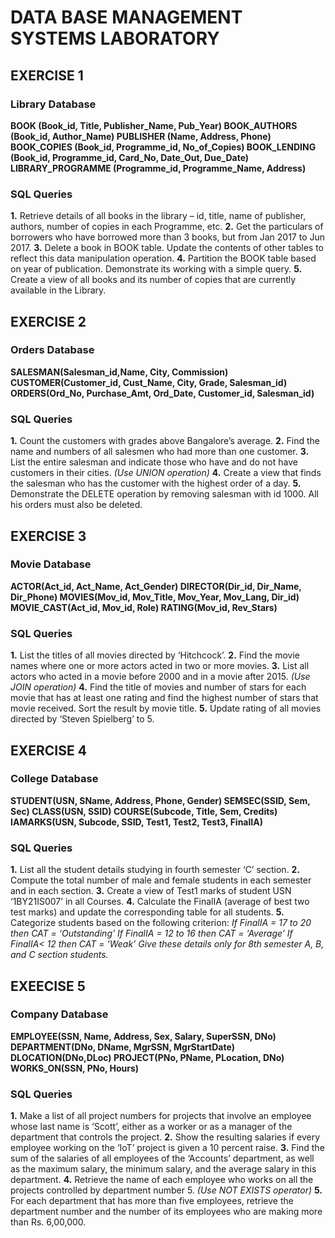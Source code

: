 # DATA BASE MANAGEMENT SYSTEMS LABORATORY

## EXERCISE 1
### Library Database
**BOOK (Book_id, Title, Publisher_Name, Pub_Year)
BOOK_AUTHORS (Book_id, Author_Name)
PUBLISHER (Name, Address, Phone)
BOOK_COPIES (Book_id, Programme_id, No_of_Copies)
BOOK_LENDING (Book_id, Programme_id, Card_No, Date_Out, Due_Date)
LIBRARY_PROGRAMME (Programme_id, Programme_Name, Address)**

### SQL Queries
**1.** Retrieve details of all books in the library – id, title, name of publisher, authors, number of copies in each Programme, etc.
**2.** Get the particulars of borrowers who have borrowed more than 3 books, but from Jan 2017 to Jun 2017.
**3.** Delete a book in BOOK table. Update the contents of other tables to reflect this data manipulation operation.
**4.** Partition the BOOK table based on year of publication. Demonstrate its working with a simple query.
**5.** Create a view of all books and its number of copies that are currently available in the Library.

## EXERCISE 2
### Orders Database
**SALESMAN(Salesman_id,Name, City, Commission)
CUSTOMER(Customer_id, Cust_Name, City, Grade, Salesman_id)
ORDERS(Ord_No, Purchase_Amt, Ord_Date, Customer_id, Salesman_id)**

### SQL Queries
**1.** Count the customers with grades above Bangalore’s average.
**2.** Find the name and numbers of all salesmen who had more than one customer.
**3.** List the entire salesman and indicate those who have and do not have customers in their cities. *(Use UNION operation)*
**4.** Create a view that finds the salesman who has the customer with the highest order of a day.
**5.** Demonstrate the DELETE operation by removing salesman with id 1000. All his orders must also be deleted.

## EXERCISE 3
### Movie Database
**ACTOR(Act_id, Act_Name, Act_Gender)
DIRECTOR(Dir_id, Dir_Name, Dir_Phone)
MOVIES(Mov_id, Mov_Title, Mov_Year, Mov_Lang, Dir_id)
MOVIE_CAST(Act_id, Mov_id, Role)
RATING(Mov_id, Rev_Stars)**

### SQL Queries
**1.** List the titles of all movies directed by ‘Hitchcock’.
**2.** Find the movie names where one or more actors acted in two or more movies.
**3.** List all actors who acted in a movie before 2000 and in a movie after 2015. *(Use JOIN operation)*
**4.** Find the title of movies and number of stars for each movie that has at least one rating and find the highest number of stars that movie received. Sort the result by movie title.
**5.** Update rating of all movies directed by ‘Steven Spielberg’ to 5.

## EXERCISE 4
### College Database
**STUDENT(USN, SName, Address, Phone, Gender)
SEMSEC(SSID, Sem, Sec)
CLASS(USN, SSID)
COURSE(Subcode, Title, Sem, Credits)
IAMARKS(USN, Subcode, SSID, Test1, Test2, Test3, FinalIA)**

### SQL Queries
**1.** List all the student details studying in fourth semester ‘C’ section.
**2.** Compute the total number of male and female students in each semester and in each section.
**3.** Create a view of Test1 marks of student USN ‘1BY21IS007’ in all Courses.
**4.** Calculate the FinalIA (average of best two test marks) and update the corresponding table for all students.
**5.** Categorize students based on the following criterion:
_If FinalIA = 17 to 20 then CAT = ‘Outstanding’
If FinalIA = 12 to 16 then CAT = ‘Average’
If FinalIA< 12 then CAT = ‘Weak’
Give these details only for 8th semester A, B, and C section students._

## EXEECISE 5
### Company Database
**EMPLOYEE(SSN, Name, Address, Sex, Salary, SuperSSN, DNo)
DEPARTMENT(DNo, DName, MgrSSN, MgrStartDate)
DLOCATION(DNo,DLoc)
PROJECT(PNo, PName, PLocation, DNo)
WORKS_ON(SSN, PNo, Hours)**

### SQL Queries
**1.** Make a list of all project numbers for projects that involve an employee whose last name is ‘Scott’, either as a worker or as a manager of the department that controls the project.
**2.** Show the resulting salaries if every employee working on the ‘IoT’ project is given a 10 percent raise.
**3.** Find the sum of the salaries of all employees of the ‘Accounts’ department, as well as the maximum salary, the minimum salary, and the average salary in this department.
**4.** Retrieve the name of each employee who works on all the projects controlled by department number 5. _(Use NOT EXISTS operator)_
**5.** For each department that has more than five employees, retrieve the department number and the number of its employees who are making more than Rs. 6,00,000.
